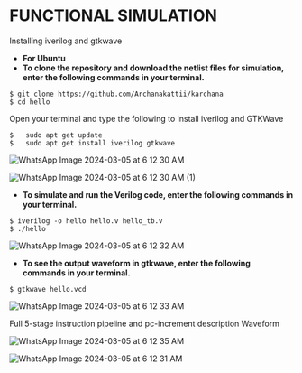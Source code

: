 # FUNCTIONAL SIMULATION
Installing iverilog and gtkwave</p>

- **For Ubuntu**
- **To clone the repository and download the netlist files for simulation, enter the following commands in your terminal.**

 ```
 $ git clone https://github.com/Archanakattii/karchana
 $ cd hello
```
 Open your terminal and type the following to install iverilog and GTKWave
 ```
 $   sudo apt get update
 $   sudo apt get install iverilog gtkwave
 ```
![WhatsApp Image 2024-03-05 at 6 12 30 AM](https://github.com/Archanakattii/karchana/assets/160317292/1ba2ae13-3ddb-4f74-a9d1-399a44c2746d)

![WhatsApp Image 2024-03-05 at 6 12 30 AM (1)](https://github.com/Archanakattii/karchana/assets/160317292/8ddea395-1e90-4de1-9eac-cb24365bd443)





- **To simulate and run the Verilog code, enter the following commands in your terminal.**

```
$ iverilog -o hello hello.v hello_tb.v
$ ./hello
```
![WhatsApp Image 2024-03-05 at 6 12 32 AM](https://github.com/Archanakattii/karchana/assets/160317292/92244e3d-0db1-42c4-81e3-81bcbcb5a763)


- **To see the output waveform in gtkwave, enter the following commands in your terminal.**

`$ gtkwave hello.vcd`

![WhatsApp Image 2024-03-05 at 6 12 33 AM](https://github.com/Archanakattii/karchana/assets/160317292/1c3b02bc-b1db-4834-9827-45f106237ca7)




  Full 5-stage instruction pipeline and pc-increment description Waveform
  


![WhatsApp Image 2024-03-05 at 6 12 35 AM](https://github.com/Archanakattii/karchana/assets/160317292/f7db13a8-273a-44de-874d-563159f9cac2)


![WhatsApp Image 2024-03-05 at 6 12 31 AM](https://github.com/Archanakattii/karchana/assets/160317292/8b72d733-be71-45d7-8961-49b096b28067)



